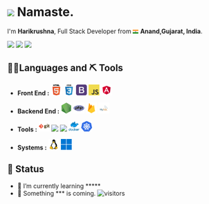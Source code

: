 <h1>
  <img src="https://emojis.slackmojis.com/emojis/images/1531849430/4246/blob-sunglasses.gif?1531849430" width="30"/> Namaste.
</h1>

<p>I'm <b>Harikrushna</b>, Full Stack Developer from <img src="https://raw.githubusercontent.com/hampusborgos/country-flags/main/svg/in.svg" width="13"/> <b>Anand,Gujarat, India</b>. </p>

<a href="mailto:github@haripatel.co.in?subject=%5BGitHub%5D%20%F0%9F%94%A5Contact&body=Hello%20Hari%2C%0D%0A%0D%0AI've%20seen%20your%20Github%20Profile%2C%20I%20want%20to"><img src="https://img.shields.io/badge/e‑mail-D14836.svg?style=for-the-badge&logo=GMail&logoColor=white" /></a>
<a href="https://linkedin.com/in/hardikhari96"><img src="https://img.shields.io/badge/linkedin-0077B5.svg?style=for-the-badge&logo=linkedin&logoColor=white" /></a>
<a href="https://stackoverflow.com/users/8823231/harikrushna-patel"><img src="https://img.shields.io/badge/stackoverflow-ed9d5f.svg?style=for-the-badge&logo=stackoverflow&logoColor=white" /></a>

## 👨‍💻Languages and ⛏️ Tools

- **Front End :** 
<code><img height="25" src="https://raw.githubusercontent.com/github/explore/80688e429a7d4ef2fca1e82350fe8e3517d3494d/topics/html/html.png"></code> 
<code><img height="25" src="https://raw.githubusercontent.com/github/explore/80688e429a7d4ef2fca1e82350fe8e3517d3494d/topics/css/css.png"></code> 
<code><img height="25" src="https://raw.githubusercontent.com/github/explore/80688e429a7d4ef2fca1e82350fe8e3517d3494d/topics/bootstrap/bootstrap.png"></code> 
<code><img height="25" src="https://raw.githubusercontent.com/github/explore/80688e429a7d4ef2fca1e82350fe8e3517d3494d/topics/javascript/javascript.png"></code>
<code><img height="25" src="https://raw.githubusercontent.com/github/explore/80688e429a7d4ef2fca1e82350fe8e3517d3494d/topics/angular/angular.png"></code> 

- **Backend End :**
<code><img height="25" src="https://raw.githubusercontent.com/github/explore/80688e429a7d4ef2fca1e82350fe8e3517d3494d/topics/nodejs/nodejs.png"></code> 
<code><img height="25" src="https://raw.githubusercontent.com/github/explore/80688e429a7d4ef2fca1e82350fe8e3517d3494d/topics/php/php.png"></code> 
<code><img height="25" src="https://raw.githubusercontent.com/github/explore/728542e0d33f83720614f61923a9cb424264db23/topics/firebase/firebase.png"></code> 
<code><img height="25" src="https://raw.githubusercontent.com/github/explore/80688e429a7d4ef2fca1e82350fe8e3517d3494d/topics/mysql/mysql.png"></code> 


- **Tools :**
<code><img height="25" src="https://raw.githubusercontent.com/github/explore/80688e429a7d4ef2fca1e82350fe8e3517d3494d/topics/git/git.png"></code>
<code><a href="https://www.nginx.com/" target="_blank"><img height="25" src="https://avatars.githubusercontent.com/u/1412239?s=200&v=4"></a></code>
<code><a target="" href="https://en.wikipedia.org/wiki/Cloudflare"><img height="25" src="https://w7.pngwing.com/pngs/23/186/png-transparent-cloudflare-content-delivery-network-glassdoor-business-cloudbleed-others-service-orange-logo.png"></a></code>
<code><a target="" href="https://en.wikipedia.org/wiki/Docker_(software)"><img height="25" src="https://raw.githubusercontent.com/github/explore/80688e429a7d4ef2fca1e82350fe8e3517d3494d/topics/docker/docker.png"></a></code>
<code><a target="" href="https://en.wikipedia.org/wiki/kubernetes"><img height="25" src="https://raw.githubusercontent.com/github/explore/01ea2a586e5da744792d0ccfce2f68b861f29301/topics/kubernetes/kubernetes.png"></a></code> 
- **Systems :**
<code><img height="25" src="https://raw.githubusercontent.com/github/explore/728542e0d33f83720614f61923a9cb424264db23/topics/linux/linux.png"></code> 
<code><img height="25" src="https://raw.githubusercontent.com/github/explore/728542e0d33f83720614f61923a9cb424264db23/topics/windows/windows.png"></code>


<!-- Talking about you -->
## 📃 Status

- 🌱 I’m currently learning *****
- 💬 Something *** is coming.
![visitors](https://visitor-badge.laobi.icu/badge?page_id=hardikhari96.hardikhari96)
